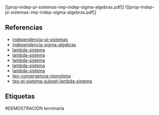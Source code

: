[[prop-indep-pi-sistemas-imp-indep-sigma-algebras.pdf]]
![[prop-indep-pi-sistemas-imp-indep-sigma-algebras.pdf]]

## Referencias
- [independencia-pi-sistemas](./independencia-pi-sistemas.md)
- [independencia-sigma-algebras](./independencia-sigma-algebras.md)
- [lambda-sistema](./lambda-sistema.md)
- [lambda-sistema](./lambda-sistema.md)
- [lambda-sistema](./lambda-sistema.md)
- [lambda-sistema](./lambda-sistema.md)
- [lambda-sistema](./lambda-sistema.md)
- [teo-convergencia-monotona](./teo-convergencia-monotona.md)
- [teo-pi-sistema-subset-lambda-sistema](./teo-pi-sistema-subset-lambda-sistema.md)

## Etiquetas
#DEMOSTRACIÓN terminarla

